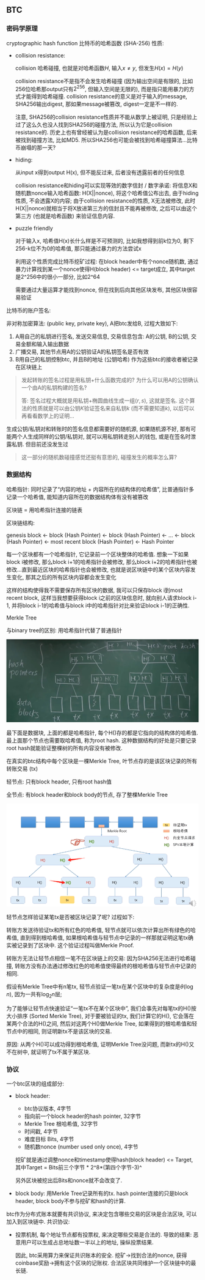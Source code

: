 ## BTC

### 密码学原理

cryptographic hash function 比特币的哈希函数 (SHA-256) 性质:

-   collision resistance:

    collision 哈希碰撞, 也就是对哈希函数$H$, 输入$x\ne y$, 但发生$H(x) = H(y)$

    collision resistance不是指不会发生哈希碰撞 (因为输出空间是有限的, 比如256位哈希那output只有$2^{256}$, 但输入空间是无限的), 而是指只能用暴力的方式才能得到哈希碰撞. collision resistance的意义是对于输入的message, SHA256输出digest, 那如果message被篡改, digest一定是不一样的.

    注意, SHA256的collision resistance性质并不能从数学上被证明, 只是经验上过了这么久也没人找到SHA256的碰撞方法, 所以认为它是collision resistance的. 历史上也有曾经被认为是collision resistance的哈希函数, 后来被找到碰撞方法, 比如MD5. 所以SHA256也可能会被找到哈希碰撞算法...比特币崩塌的那一天?

-   hiding:

    从input x得到output H(x), 但不能反过来, 后者没有透露前者的任何信息

    collision resistance和hiding可以实现等效的数字信封 / 数字承诺: 将信息X和随机数nonce输入哈希函数: H(X||nonce), 将这个哈希值公布出去, 由于hiding性质, 不会透露X的内容; 由于collision resistance的性质, X无法被修改, 此时H(X||nonce)就相当于将X放进第三方的信封且不能再被修改, 之后可以由这个第三方 (也就是哈希函数) 来验证信息内容.

-   puzzle friendly

    对于输入x, 哈希值H(x)长什么样是不可预测的, 比如我想得到前k位为0, 剩下256-k位不为0的哈希值, 那只能通过暴力的方法尝试x

    利用这个性质完成比特币挖矿过程: 在block header中有个nonce随机数, 通过暴力计算找到某一个nonce使得H(block header) <= target成立, 其中target是2^256中的很小一部分, 比如2^64

    需要通过大量运算才能找到nonce, 但在找到后向其他区块发布, 其他区块很容易验证



比特币的账户签名:

非对称加密算法: (public key, private key), A把btc发给B, 过程大致如下:

1.   A用自己的私钥进行签名, 发送交易信息, 交易信息包含: A的公钥, B的公钥, 交易金额和输入输出数据
2.   广播交易, 其他节点用A的公钥验证A的私钥签名是否有效
3.   B用自己的私钥控制btc, 并且B的地址 (公钥哈希) 作为这些btc的接收者被记录在区块链上

>   发起转账的签名过程是用私钥+什么函数完成的? 为什么可以用A的公钥确认一个由A的私钥构建的签名?
>
>   答: 签名过程大概就是用私钥+椭圆曲线生成一组$(r,s)$, 这就是签名. 这个算法的性质就是可以由公钥$K$验证签名来自私钥$k$ (而不需要知道$k$), 以后可以再看看数学上的证明...

生成公钥/私钥对和转账时的签名信息都需要好的随机源, 如果随机源不好, 那有可能两个人生成同样的公钥/私钥对, 就可以用私钥转走别人的钱包, 或是在签名时泄露私钥. 但目前还没发生过

>   这一部分的随机数碰撞感觉还挺有意思的, 碰撞发生的概率怎么算?

### 数据结构

哈希指针: 同时记录了“内容的地址 + 内容所在的结构体的哈希值”, 比普通指针多记录一个哈希值, 能知道内容所在的数据结构体有没有被篡改

区块链 = 用哈希指针连接的链表

区块链结构:

genesis block <- block (Hash Pointer) <- block (Hash Pointer) <- ... <- block (Hash Pointer) <- most recent block (Hash Pointer) <- Hash Pointer

每一个区块都有一个哈希指针, 它记录前一个区块整体的哈希值. 想象一下如果block i被修改, 那么block i+1的哈希指针会被修改, 那么block i+2的哈希指针也被修改...直到最近区块的哈希指针也会被修改, 也就是说区块链中的某个区块内容发生变化, 那其之后的所有区块内容都会发生变化

这样的结构使得我不需要保存所有区块的数据, 我可以只保存block i到most recent block, 这样当我想要获得block i之前的区块信息时, 就向别人请求block i-1, 并将block i-1的哈希值与block i中的哈希指针对比来验证block i-1的正确性.



Merkle Tree

与binary tree的区别: 用哈希指针代替了普通指针

![image-20241217204127597](img_md/image-20241217204127597.png)

最下面是数据块, 上面的都是哈希指针, 每个H()存的都是它指向的结构体的哈希值. 最上面那个节点也需要取哈希值, 称为root hash. 这种数据结构的好处是只要记录root hash就能验证整棵树的所有内容没有被修改.

在真实的btc结构中每个区块是一棵Merkle Tree, 叶节点存的是该区块记录的所有转账交易 (tx)

轻节点: 只有block header, 只有root hash值

全节点: 有block header和block body的节点, 存了整棵Merkle Tree

![image-20241217204554517](img_md/image-20241217204554517.png)

轻节点怎样验证某笔tx是否被区块记录了呢? 过程如下:

转账方发送待验证tx和所有红色的哈希值, 轻节点就可以依次计算出所有绿色的哈希值, 直到得到根哈希值, 如果根哈希值与轻节点中记录的一样那就证明这笔tx确实被记录到了区块中. 这个验证过程叫做Merkle Proof.

转账方无法让轻节点相信一笔不在区块链上的交易: 因为SHA256无法进行哈希碰撞, 转账方没有办法通过修改红色的哈希值使得最终的根哈希值与轻节点中记录的相同. 

假设有Merkle Tree中有n笔tx, 轻节点验证一笔tx在某个区块中的复杂度是$\theta(\log n)$, 因为一共有$\log_2 n$层; 

为了能够让轻节点快速验证“一笔tx不在某个区块中”, 我们会事先对每笔tx的H()按大小排序 (Sorted Merkle Tree), 对于要被验证的tx, 我们计算它的H(), 它会落在某两个合法的H()之间, 然后对这两个H()做Merkle Tree, 如果得到的根哈希值和轻节点中的相同, 则证明新tx不是该区块的交易. 

原因: 从两个H()可以成功得到根哈希值, 证明Merkle Tree没问题, 而新tx的H()又不在树中, 就证明了tx不属于某区块.

### 协议

一个btc区块的组成部分:

-   block header:
    -   btc协议版本, 4字节
    -   指向前一个block header的hash pointer, 32字节
    -   Merkle Tree 根哈希值, 32字节
    -   时间戳, 4字节
    -   难度目标 Bits, 4字节
    -   随机数nonce (number used only once), 4字节
    
    挖矿就是通过调整nonce和timestamp使得hash(block header) <= Target, 其中Target = Bits前三个字节 \* 2^8*(第四个字节-3)^
    
    另外区块被挖出后Bits和nonce就不会改变了.
    
-   block body: 用Merkle Tree记录所有的tx. hash pointer连接的只是block header, block body不参与挖矿和hash的计算.



btc作为分布式账本就要有共识协议, 来决定包含哪些交易的区块是合法区块, 可以加入到区块链中. 共识协议:

-   投票机制, 每个地址节点都有投票权, 来决定哪些交易是合法的. 导致的结果: 恶意用户可以生成占总地址数一半以上的地址, 操纵投票结果.

    因此, btc采用算力来保证共识账本的安全. 挖矿->找到合法的nonce, 获得coinbase奖励->拥有这个区块的记账权. 合法区块共同维护一个区块链中的最长链.

